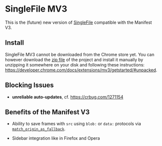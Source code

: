 # SingleFile MV3

This is the (future) new version of
[SingleFile](https://github.com/gildas-lormeau/SingleFile) compatible with the
Manifest V3.

## Install

SingleFile MV3 cannot be downloaded from the Chrome store yet. You can however
download the
[zip file](https://github.com/gildas-lormeau/SingleFile-MV3/archive/refs/heads/main.zip)
of the project and install it manually by unzipping it somewhere on your disk
and following these instructions:
https://developer.chrome.com/docs/extensions/mv3/getstarted/#unpacked.

## Blocking Issues

- **unreliable auto-updates**, cf. https://crbug.com/1271154

## Benefits of the Manifest V3

- Ability to save frames with `src` using `blob:` or `data:` protocols via 
  [`match_origin_as_fallback`](https://developer.chrome.com/docs/extensions/mv3/content_scripts/#match_origin_as_fallback).

- Sidebar integration like in Firefox and Opera
